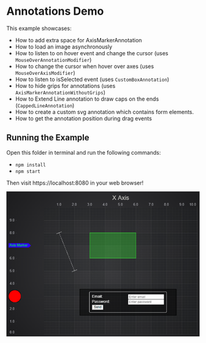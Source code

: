 # Annotations Demo

This example showcases:

* How to add extra space for AxisMarkerAnnotation
* How to load an image asynchronously
* How to listen to on hover event and change the cursor (uses `MouseOverAnnotationModifier`)
* How to change the cursor when hover over axes (uses `MouseOverAxisModifier`)
* How to listen to isSelected event (uses `CustomBoxAnnotation`)
* How to hide grips for annotations (uses `AxisMarkerAnnotationWithoutGrips`)
* How to Extend Line annotation to draw caps on the ends (`CappedLineAnnotation`)
* How to create a custom svg annotation which contains form elements.
* How to get the annotation position during drag events

## Running the Example

Open this folder in terminal and run the following commands:

* `npm install`
* `npm start`

Then visit https://localhost:8080 in your web browser!

![Annotations Demo](img/annotations.png)
